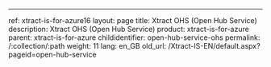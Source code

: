 ---
ref: xtract-is-for-azure16
layout: page
title: Xtract OHS (Open Hub Service)
description: Xtract OHS (Open Hub Service)
product: xtract-is-for-azure
parent: xtract-is-for-azure
childidentifier: open-hub-service-ohs
permalink: /:collection/:path
weight: 11
lang: en_GB
old_url: /Xtract-IS-EN/default.aspx?pageid=open-hub-service
